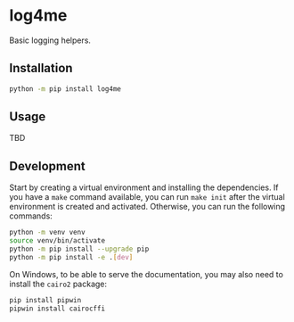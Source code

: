 # log4me

Basic logging helpers.

## Installation

```bash
python -m pip install log4me
```

## Usage

TBD

## Development

Start by creating a virtual environment and installing the dependencies.
If you have a `make` command available, you can run `make init` after
the virtual environment is created and activated. Otherwise, you can run
the following commands:

```bash
python -m venv venv
source venv/bin/activate
python -m pip install --upgrade pip
python -m pip install -e .[dev]
```

On Windows, to be able to serve the documentation, you may also need to
install the `cairo2` package:

```bash
pip install pipwin
pipwin install cairocffi
```
